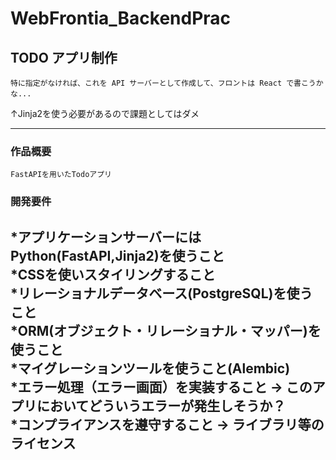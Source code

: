 # WebFrontia_BackendPrac

## TODO アプリ制作 <br/>

`特に指定がなければ、これを API サーバーとして作成して、フロントは React で書こうかな...`

↑Jinja2を使う必要があるので課題としてはダメ

---
### 作品概要

`FastAPIを用いたTodoアプリ` 

### 開発要件
*アプリケーションサーバーにはPython(FastAPI,Jinja2)を使うこと<br/>
*CSSを使いスタイリングすること<br/>
*リレーショナルデータベース(PostgreSQL)を使うこと<br/>
*ORM(オブジェクト・リレーショナル・マッパー)を使うこと<br/>
*マイグレーションツールを使うこと(Alembic)<br/>
*エラー処理（エラー画⾯）を実装すること → このアプリにおいてどういうエラーが発⽣しそうか？<br/>
*コンプライアンスを遵守すること → ライブラリ等のライセンス <br/>
---
